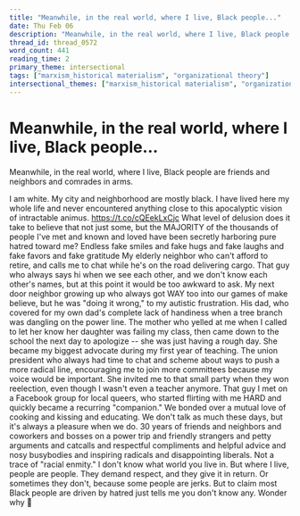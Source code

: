 ```yaml
---
title: "Meanwhile, in the real world, where I live, Black people..."
date: Thu Feb 06
description: "Meanwhile, in the real world, where I live, Black people are friends and neighbors and comrades in arms. I am white. My city and neighborhood are mostly black."
thread_id: thread_0572
word_count: 441
reading_time: 2
primary_theme: intersectional
tags: ["marxism_historical materialism", "organizational theory"]
intersectional_themes: ["marxism_historical materialism", "organizational theory"]
---
```


# Meanwhile, in the real world, where I live, Black people...

Meanwhile, in the real world, where I live, Black people are friends and neighbors and comrades in arms.

I am white. My city and neighborhood are mostly black. I have lived here my whole life and never encountered anything close to this apocalyptic vision of intractable animus. https://t.co/cQEekLxCjc What level of delusion does it take to believe that not just some, but the MAJORITY of the thousands of people I've met and known and loved have been secretly harboring pure hatred toward me? Endless fake smiles and fake hugs and fake laughs and fake favors and fake gratitude My elderly neighbor who can't afford to retire, and calls me to chat while he's on the road delivering cargo. That guy who always says hi when we see each other, and we don't know each other's names, but at this point it would be too awkward to ask. My next door neighbor growing up who always got WAY too into our games of make believe, but he was "doing it wrong," to my autistic frustration. His dad, who covered for my own dad's complete lack of handiness when a tree branch was dangling on the power line. The mother who yelled at me when I called to let her know her daughter was failing my class, then came down to the school the next day to apologize -- she was just having a rough day. She became my biggest advocate during my first year of teaching. The union president who always had time to chat and scheme about ways to push a more radical line, encouraging me to join more committees because my voice would be important. She invited me to that small party when they won reelection, even though I wasn't even a teacher anymore. That guy I met on a Facebook group for local queers, who started flirting with me HARD and quickly became a recurring "companion." We bonded over a mutual love of cooking and kissing and educating. We don't talk as much these days, but it's always a pleasure when we do. 30 years of friends and neighbors and coworkers and bosses on a power trip and friendly strangers and petty arguments and catcalls and respectful compliments and helpful advice and nosy busybodies and inspiring radicals and disappointing liberals. Not a trace of "racial enmity." I don't know what world you live in. But where I live, people are people. They demand respect, and they give it in return. Or sometimes they don't, because some people are jerks. But to claim most Black people are driven by hatred just tells me you don't know any. Wonder why 🤔